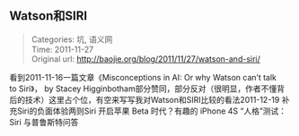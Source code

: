 Watson和SIRI
---
    
> Categories: 坑, 语义网  
> Time: 2011-11-27  
> Original url: <http://baojie.org/blog/2011/11/27/watson-and-siri/>
    
看到2011-11-16一篇文章《Misconceptions in AI: Or why Watson can’t talk to Siri》， by Stacey Higginbotham部分赞同，部分反对（很明显，作者不懂背后的技术）这里占个位，有空来写写我对Watson和SIRI比较的看法2011-12-19 补充Siri的负面体验两则Siri 开启苹果 Beta 时代？有趣的 iPhone 4S “人格”测试：Siri 与普鲁斯特问答      
    